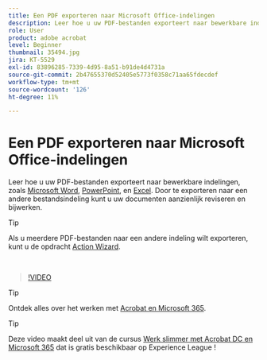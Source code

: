 ```yaml
---
title: Een PDF exporteren naar Microsoft Office-indelingen
description: Leer hoe u uw PDF-bestanden exporteert naar bewerkbare indelingen zoals Microsoft Word, Excel of PowerPoint
role: User
product: adobe acrobat
level: Beginner
thumbnail: 35494.jpg
jira: KT-5529
exl-id: 83896285-7339-4d95-8a51-b91de4d4731a
source-git-commit: 2b47655370d52405e5773f0358c71aa65fdecdef
workflow-type: tm+mt
source-wordcount: '126'
ht-degree: 11%

---
```


# Een PDF exporteren naar Microsoft Office-indelingen

Leer hoe u uw PDF-bestanden exporteert naar bewerkbare indelingen, zoals [Microsoft Word](https://www.adobe.com/nl/acrobat/online/pdf-to-word.html), [PowerPoint](https://www.adobe.com/nl/acrobat/online/pdf-to-ppt.html), en [Excel](https://www.adobe.com/nl/acrobat/online/pdf-to-excel.html). Door te exporteren naar een andere bestandsindeling kunt u uw documenten aanzienlijk reviseren en bijwerken.

>[!TIP]
>
>Als u meerdere PDF-bestanden naar een andere indeling wilt exporteren, kunt u de opdracht [Action Wizard](../advanced-tasks/action.md).

<br>

>[!VIDEO](https://video.tv.adobe.com/v/35494?quality=12&learn=on&hidetitle=true)

>[!TIP]
>
>Ontdek alles over het werken met [Acrobat en Microsoft 365](../integrate/integrate-overview.md).

>[!TIP]
>
>Deze video maakt deel uit van de cursus [Werk slimmer met Acrobat DC en Microsoft 365](https://experienceleague.adobe.com/?recommended=Acrobat-U-1-2021.microsoft365) dat is gratis beschikbaar op Experience League !
